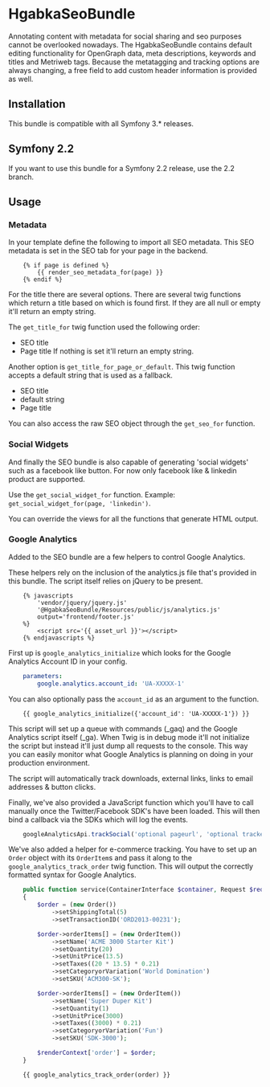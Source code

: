 # HgabkaSeoBundle 


Annotating content with metadata for social sharing and seo purposes cannot be overlooked nowadays. The HgabkaSeoBundle contains default editing functionality for OpenGraph data, meta descriptions, keywords and titles and Metriweb tags. Because the metatagging and tracking options are always changing, a free field to add custom header information is provided as well.


## Installation

This bundle is compatible with all Symfony 3.* releases.

## Symfony 2.2

If you want to use this bundle for a Symfony 2.2 release, use the 2.2 branch.

## Usage

### Metadata

In your template define the following to import all SEO metadata.
This SEO metadata is set in the SEO tab for your page in the backend.

```TWIG
    {% if page is defined %}
        {{ render_seo_metadata_for(page) }}
    {% endif %}
```

For the title there are several options.
There are several twig functions which return a title based on which is found first.
If they are all null or empty it'll return an empty string.

The ```get_title_for``` twig function used the following order:
* SEO title
* Page title
If nothing is set it'll return an empty string.

Another option is ```get_title_for_page_or_default```. This twig function accepts a default string that is used as a fallback.
* SEO title
* default string
* Page title

You can also access the raw SEO object through the ```get_seo_for``` function.

### Social Widgets

And finally the SEO bundle is also capable of generating 'social widgets' such as a facebook like button.
For now only facebook like & linkedin product are supported.

Use the ```get_social_widget_for``` function. Example: ```get_social_widget_for(page, 'linkedin')```.

You can override the views for all the functions that generate HTML output.


### Google Analytics

Added to the SEO bundle are a few helpers to control Google Analytics.

These helpers rely on the inclusion of the analytics.js file that's provided in this bundle.
The script itself relies on jQuery to be present.

```TWIG
    {% javascripts
        'vendor/jquery/jquery.js'
        '@HgabkaSeoBundle/Resources/public/js/analytics.js'
        output='frontend/footer.js'
    %}
        <script src='{{ asset_url }}'></script>
    {% endjavascripts %}
```

First up is ```google_analytics_initialize``` which looks for the Google Analytics Account ID in your config.

```YAML
    parameters:
        google.analytics.account_id: 'UA-XXXXX-1'
```

You can also optionally pass the ```account_id``` as an argument to the function.
```TWIG
    {{ google_analytics_initialize({'account_id': 'UA-XXXXX-1'}) }}
```

This script will set up a queue with commands (_gaq) and the Google Analytics script itself (_ga).
When Twig is in debug mode it'll not initialize the script but instead it'll just dump all requests to the console.
This way you can easily monitor what Google Analytics is planning on doing in your production environment.

The script will automatically track downloads, external links, links to email addresses & button clicks.

Finally, we've also provided a JavaScript function
which you'll have to call manually once the Twitter/Facebook SDK's have been loaded.
This will then bind a callback via the SDKs which will log the events.

```JavaScript
    googleAnalyticsApi.trackSocial('optional pageurl', 'optional trackername')
```


We've also added a helper for e-commerce tracking. You have to set up an ```Order``` object with its ```OrderItem```s
and pass it along to the ```google_analytics_track_order``` twig function. This will output the correctly formatted syntax for Google Analytics.

```PHP
    public function service(ContainerInterface $container, Request $request, RenderContext $renderContext)
    {
        $order = (new Order())
            ->setShippingTotal(5)
            ->setTransactionID('ORD2013-00231');

        $order->orderItems[] = (new OrderItem())
            ->setName('ACME 3000 Starter Kit')
            ->setQuantity(20)
            ->setUnitPrice(13.5)
            ->setTaxes((20 * 13.5) * 0.21)
            ->setCategoryorVariation('World Domination')
            ->setSKU('ACM300-SK');

        $order->orderItems[] = (new OrderItem())
            ->setName('Super Duper Kit')
            ->setQuantity(1)
            ->setUnitPrice(3000)
            ->setTaxes((3000) * 0.21)
            ->setCategoryorVariation('Fun')
            ->setSKU('SDK-3000');

        $renderContext['order'] = $order;
    }
```

```TWIG
    {{ google_analytics_track_order(order) }}
```
